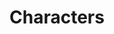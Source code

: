---
title: "Characters"
draft: false
slug: "characters"
weight: "4"
mainpage: true
related: true

block_project: {
	description: "(description coming soon)",
	work: [ 
		{class: "gallery-col-12", path: "illustration_characters-01.png"},
		{class: "gallery-col-12 w-md-75", path: "illustration_characters-02.png"},
		{class: "gallery-col-4", path: "illustration_characters-03.jpg"},
		{class: "gallery-col-4", path: "illustration_characters-04.jpg"},
		{class: "gallery-col-4", path: "illustration_characters-05.jpg"},
		{class: "gallery-col-6 pr-md-4", path: "illustration_characters-06.jpg"},
		{class: "gallery-col-6 pl-md-4", path: "illustration_characters-07.jpg"},
		{class: "gallery-col-12 w-md-50 text-center", path: "illustration_characters-08.png"},
		{class: "gallery-col-12 w-md-75 text-center", path: "illustration_characters-09.png"},
	]
}

---